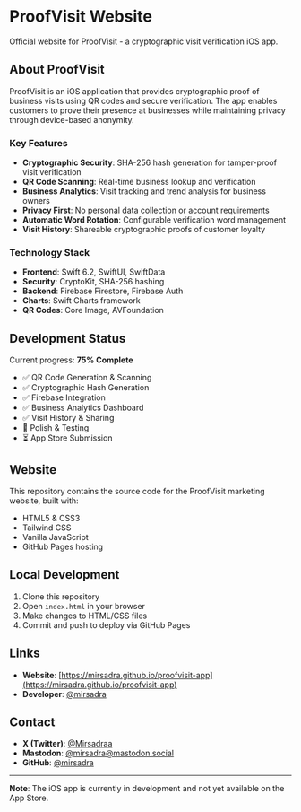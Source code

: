 # ProofVisit Website

Official website for ProofVisit - a cryptographic visit verification iOS app.

## About ProofVisit

ProofVisit is an iOS application that provides cryptographic proof of business visits using QR codes and secure verification. The app enables customers to prove their presence at businesses while maintaining privacy through device-based anonymity.

### Key Features

- **Cryptographic Security**: SHA-256 hash generation for tamper-proof visit verification
- **QR Code Scanning**: Real-time business lookup and verification
- **Business Analytics**: Visit tracking and trend analysis for business owners
- **Privacy First**: No personal data collection or account requirements
- **Automatic Word Rotation**: Configurable verification word management
- **Visit History**: Shareable cryptographic proofs of customer loyalty

### Technology Stack

- **Frontend**: Swift 6.2, SwiftUI, SwiftData
- **Security**: CryptoKit, SHA-256 hashing
- **Backend**: Firebase Firestore, Firebase Auth
- **Charts**: Swift Charts framework
- **QR Codes**: Core Image, AVFoundation

## Development Status

Current progress: **75% Complete**

- ✅ QR Code Generation & Scanning
- ✅ Cryptographic Hash Generation
- ✅ Firebase Integration
- ✅ Business Analytics Dashboard
- ✅ Visit History & Sharing
- 🔄 Polish & Testing
- ⏳ App Store Submission

## Website

This repository contains the source code for the ProofVisit marketing website, built with:

- HTML5 & CSS3
- Tailwind CSS
- Vanilla JavaScript
- GitHub Pages hosting

## Local Development

1. Clone this repository
2. Open `index.html` in your browser
3. Make changes to HTML/CSS files
4. Commit and push to deploy via GitHub Pages

## Links

- **Website**: [https://mirsadra.github.io/proofvisit-app](https://mirsadra.github.io/proofvisit-app)
- **Developer**: [@mirsadra](https://github.com/mirsadra)

## Contact

- **X (Twitter)**: [@Mirsadraa](https://x.com/Mirsadraa)
- **Mastodon**: [@mirsadra@mastodon.social](https://mastodon.social/@mirsadra)
- **GitHub**: [@mirsadra](https://github.com/mirsadra)

---

**Note**: The iOS app is currently in development and not yet available on the App Store.
